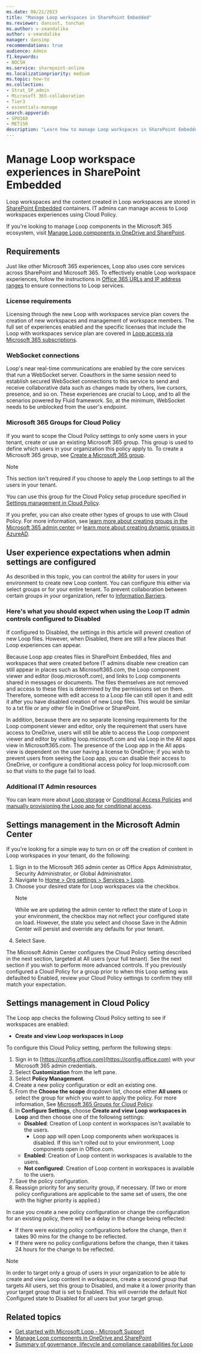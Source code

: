 ```yaml
---
ms.date: 08/21/2023
title: "Manage Loop workspaces in SharePoint Embedded"
ms.reviewer: dancost, tonchan
ms.author: v-smandalika
author: v-smandalika
manager: dansimp
recommendations: true
audience: Admin
f1.keywords:
- NOCSH
ms.service: sharepoint-online
ms.localizationpriority: medium
ms.topic: how-to
ms.collection:
- Strat_SP_admin
- Microsoft 365-collaboration
- Tier3
- essentials-manage
search.appverid:
- SPO160
- MET150
description: "Learn how to manage Loop workspaces in SharePoint Embedded."
---
```


# Manage Loop workspace experiences in SharePoint Embedded

Loop workspaces and the content created in Loop workspaces are stored in [SharePoint Embedded](https://techcommunity.microsoft.com/t5/sharepoint-premium-blog/announcing-sharepoint-embedded-public-preview-at-espc23/ba-p/3993428) containers. IT admins can manage access to Loop workspaces experiences using Cloud Policy.

If you're looking to manage Loop components in the Microsoft 365 ecosystem, visit [Manage Loop components in OneDrive and SharePoint](/microsoft-365/loop/loop-components-configuration).

## Requirements

Just like other Microsoft 365 experiences, Loop also uses core services across SharePoint and Microsoft 365. To effectively enable Loop workspace experiences, follow the instructions in [Office 365 URLs and IP address ranges](/microsoft-365/enterprise/urls-and-ip-address-ranges) to ensure connections to Loop services.

### License requirements

Licensing through the new Loop with workspaces service plan covers the creation of new workspaces and management of workspace members. The full set of experiences enabled and the specific licenses that include the Loop with workspaces service plan are covered in [Loop access via Microsoft 365 subscriptions](https://support.microsoft.com/office/loop-access-via-microsoft-365-subscriptions-92915461-4b14-49a4-9cd4-d1c259292afa).

### WebSocket connections

Loop's near real-time communications are enabled by the core services that run a WebSocket server. Coauthors in the same session need to establish secured WebSocket connections to this service to send and receive collaborative data such as changes made by others, live cursors, presence, and so on. These experiences are crucial to Loop, and to all the scenarios powered by Fluid framework. So, at the minimum, WebSocket needs to be unblocked from the user's endpoint.

### Microsoft 365 Groups for Cloud Policy

If you want to scope the Cloud Policy settings to only some users in your tenant, create or use an existing Microsoft 365 group. This group is used to define which users in your organization this policy apply to. To create a Microsoft 365 group, see [Create a Microsoft 365 group](/microsoft-365/admin/create-groups/create-groups).

> [!NOTE]
> This section isn't required if you choose to apply the Loop settings to all the users in your tenant.

You can use this group for the Cloud Policy setup procedure specified in [Settings management in Cloud Policy](#settings-management-in-cloud-policy).

If you prefer, you can also create other types of groups to use with Cloud Policy. For more information, see [learn more about creating groups in the Microsoft 365 admin center](/microsoft-365/admin/email/create-edit-or-delete-a-security-group) or [learn more about creating dynamic groups in AzureAD](/azure/active-directory/external-identities/use-dynamic-groups).

## User experience expectations when admin settings are configured

As described in this topic, you can control the ability for users in your environment to create new Loop content. You can configure this either via select groups or for your entire tenant. To prevent collaboration between certain groups in your organization, refer to [Information Barriers](/en-us/purview/information-barriers-sharepoint).

### Here's what you should expect when using the Loop IT admin controls configured to Disabled

If configured to Disabled, the settings in this article will prevent creation of new Loop files. However, when Disabled, there are still a few places that Loop experiences can appear.

Because Loop app creates files in SharePoint Embedded, files and workspaces that were created before IT admins disable new creation can still appear in places such as Microsoft365.com, the Loop component viewer and editor (loop.microsoft.com), and links to Loop components shared in messages or documents. The files themselves are not removed and access to these files is determined by the permissions set on them. Therefore, someone with edit access to a Loop file can still open it and edit it after you have disabled creation of new Loop files. This would be similar to a txt file or any other file in OneDrive or SharePoint.

In addition, because there are no separate licensing requirements for the Loop component viewer and editor, only the requirement that users have access to OneDrive, users will still be able to access the Loop component viewer and editor by visiting loop.microsoft.com and via Loop in the All apps view in Microsoft365.com. The presence of the Loop app in the All apps view is dependent on the user having a license to OneDrive; if you wish to prevent users from seeing the Loop app, you can disable their access to OneDrive, or configure a conditional access policy for loop.microsoft.com so that visits to the page fail to load.

### Additional IT Admin resources

You can learn more about [Loop storage](/microsoft-365/loop/loop-compliance-summary#loop-storage) or [Conditional Access Policies](/sharepoint/control-access-from-unmanaged-devices) and [manually provisioning the Loop app for conditional access](/microsoft-365/loop/loop-compliance-summary#manually-initializing-microsoft-loop-app-for-conditional-access-management-in-microsoft-entra).

## Settings management in the Microsoft Admin Center

If you're looking for a simple way to turn on or off the creation of content in Loop workspaces in your tenant, do the following:

1. Sign in to the Microsoft 365 admin center as Office Apps Administrator, Security Administrator, or Global Administrator.
1. Navigate to [Home > Org settings > Services > Loop](https://admin.microsoft.com/Adminportal/Home#/Settings/Services/:/Settings/L1/Loop).
1. Choose your desired state for Loop workspaces via the checkbox.
    > [!NOTE]
    > While we are updating the admin center to reflect the state of Loop in your environment, the checkbox may not reflect your configured state on load. However, the state you select and choose Save in the Admin Center will persist and override any defaults for your tenant.
1. Select Save.

The Microsoft Admin Center configures the Cloud Policy setting described in the next section, targeted at All users (your full tenant). See the next section if you wish to perform more advanced controls. If you previously configured a Cloud Policy for a group prior to when this Loop setting was defaulted to Enabled, review your Cloud Policy settings to confirm they still match your expectation.

## Settings management in Cloud Policy

The Loop app checks the following Cloud Policy setting to see if workspaces are enabled:

- **Create and view Loop workspaces in Loop**

To configure this Cloud Policy setting, perform the following steps:

1. Sign in to [https://config.office.com](https://config.office.com) with your Microsoft 365 admin credentials.
1. Select **Customization** from the left pane.
1. Select **Policy Management**.
1. Create a new policy configuration or edit an existing one.
1. From the **Choose the scope** dropdown list, choose either **All users** or select the group for which you want to apply the policy. For more information, See [Microsoft 365 Groups for Cloud Policy](#microsoft-365-groups-for-cloud-policy).
1. In **Configure Settings**, choose **Create and view Loop workspaces in Loop** and then choose one of the following settings:
    - **Disabled**: Creation of Loop content in workspaces isn't available to the users.
        - Loop app will open Loop components when workspaces is disabled. If this isn't rolled out to your environment, Loop components open in Office.com.
    - **Enabled**: Creation of Loop content in workspaces is available to the users.
    - **Not configured**: Creation of Loop content in workspaces is available to the users.
1. Save the policy configuration.
1. Reassign priority for any security group, if necessary. (If two or more policy configurations are applicable to the same set of users, the one with the higher priority is applied.)

In case you create a new policy configuration or change the configuration for an existing policy, there will be a delay in the change being reflected:

- If there were existing policy configurations before the change, then it takes 90 mins for the change to be reflected.
- If there were no policy configurations before the change, then it takes 24 hours for the change to be reflected.

> [!NOTE]
> In order to target only a group of users in your organization to be able to create and view Loop content in workspaces, create a second group that targets All users, set this group to Disabled, and make it a lower priority than your target group that is set to Enabled. This will override the default Not Configured state to Disabled for all users but your target group.

## Related topics

- [Get started with Microsoft Loop - Microsoft Support](https://support.microsoft.com/office/get-started-with-microsoft-loop-9f4d8d4f-dfc6-4518-9ef6-069408c21f0c)
- [Manage Loop components in OneDrive and SharePoint](/microsoft-365/loop/loop-components-configuration)
- [Summary of governance, lifecycle and compliance capabilities for Loop](/microsoft-365/loop/loop-compliance-summary)
